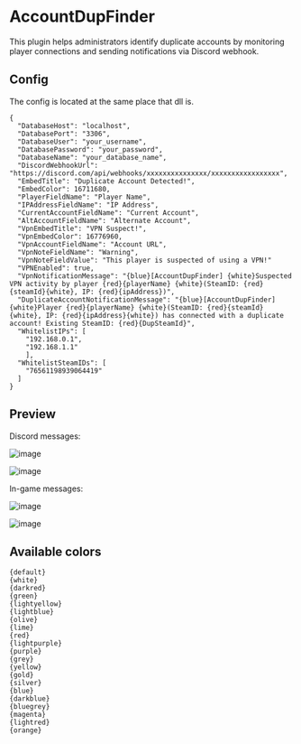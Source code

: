 # AccountDupFinder
This plugin helps administrators identify duplicate accounts by monitoring player connections and sending notifications via Discord webhook.

## Config
The config is located at the same place that dll is. 

```
{
  "DatabaseHost": "localhost",
  "DatabasePort": "3306",
  "DatabaseUser": "your_username",
  "DatabasePassword": "your_password",
  "DatabaseName": "your_database_name",
  "DiscordWebhookUrl": "https://discord.com/api/webhooks/xxxxxxxxxxxxxxx/xxxxxxxxxxxxxxxxx",
  "EmbedTitle": "Duplicate Account Detected!",
  "EmbedColor": 16711680,
  "PlayerFieldName": "Player Name",
  "IPAddressFieldName": "IP Address",
  "CurrentAccountFieldName": "Current Account",
  "AltAccountFieldName": "Alternate Account",
  "VpnEmbedTitle": "VPN Suspect!",
  "VpnEmbedColor": 16776960,
  "VpnAccountFieldName": "Account URL",
  "VpnNoteFieldName": "Warning",
  "VpnNoteFieldValue": "This player is suspected of using a VPN!"
  "VPNEnabled": true,
  "VpnNotificationMessage": "{blue}[AccountDupFinder] {white}Suspected VPN activity by player {red}{playerName} {white}(SteamID: {red}{steamId}{white}, IP: {red}{ipAddress})",
  "DuplicateAccountNotificationMessage": "{blue}[AccountDupFinder] {white}Player {red}{playerName} {white}(SteamID: {red}{steamId}{white}, IP: {red}{ipAddress}{white}) has connected with a duplicate account! Existing SteamID: {red}{DupSteamId}",
  "WhitelistIPs": [
    "192.168.0.1",
    "192.168.1.1"
    ],
  "WhitelistSteamIDs": [
    "76561198939064419"
  ]
}
```

## Preview
Discord messages:

![image](https://github.com/NaathySz/AccountDupFinder/assets/97997774/bd451b27-d6d3-49c8-9a96-a11849502b75)

![image](https://github.com/NaathySz/AccountDupFinder/assets/97997774/886bd9e5-4f72-4742-b1bc-8d36cf8f95f8)

In-game messages:

![image](https://github.com/NaathySz/AccountDupFinder/assets/97997774/ae56c736-ff17-4b42-9ab7-c07030c54869)

![image](https://github.com/NaathySz/AccountDupFinder/assets/97997774/13984cfd-dbea-4ca9-b40f-7de189b34250)

## Available colors
```
{default}
{white}
{darkred}
{green}
{lightyellow}
{lightblue}
{olive}
{lime}
{red}
{lightpurple}
{purple}
{grey}
{yellow}
{gold}
{silver}
{blue}
{darkblue}
{bluegrey}
{magenta}
{lightred}
{orange}
```

